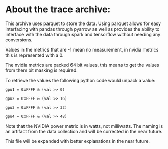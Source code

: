 # About the trace archive:

This archive uses parquet to store the data. Using parquet allows for easy interfacing with pandas through pyarrow as well as provides the ability to interface with the data through spark and tensorflow without needing any conversions.

Values in the metrics that are -1 mean no measurement, in nvidia metrics this is represented with a 0.

The nvidia metrics are packed 64 bit values, this means to get the values from them bit masking is required.

To retrieve the values the following python code would unpack a value:

    gpu1 = 0xFFFF & (val >> 0)
    
    gpu2 = 0xFFFF & (val >> 16)
    
    gpu3 = 0xFFFF & (val >> 32)
    
    gpu4 = 0xFFFF & (val >> 48)

Note that the NVIDIA power metric is in watts, not milliwatts. The naming is an artifact from the data collection and will be corrected in the near future.

This file will be expanded with better explanations in the near future.
